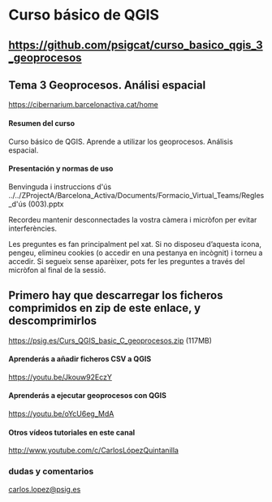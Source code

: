 
# Curso básico de QGIS

## https://github.com/psigcat/curso_basico_qgis_3_geoprocesos

## Tema 3 Geoprocesos. Análisi espacial
https://cibernarium.barcelonactiva.cat/home

#### Resumen del curso
Curso básico de QGIS. Aprende a utilizar los geoprocesos. Análisis espacial.

#### Presentación y normas de uso
Benvinguda i instruccions d'ús
../../ZProjectA/Barcelona_Activa/Documents/Formacio_Virtual_Teams/Regles_d'ús (003).pptx

Recordeu mantenir desconnectades la vostra càmera i micròfon per evitar interferències.

Les preguntes es fan principalment pel xat. Si no disposeu d’aquesta icona, pengeu, elimineu cookies (o accedir en una pestanya en incògnit) i torneu a accedir. Si segueix sense aparèixer, pots fer les preguntes a través del micròfon al final de la sessió.

## Primero hay que descarregar los ficheros comprimidos en zip de este enlace, y descomprimirlos
https://psig.es/Curs_QGIS_basic_C_geoprocesos.zip (117MB)

#### Aprenderás a añadir ficheros CSV a QGIS
https://youtu.be/Jkouw92EczY

#### Aprenderás a ejecutar geoprocesos con QGIS
https://youtu.be/oYcU6eg_MdA

#### Otros vídeos tutoriales en este canal
http://www.youtube.com/c/CarlosLópezQuintanilla

### dudas y comentarios
carlos.lopez@psig.es
